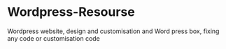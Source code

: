 # Wordpress-Resourse
Wordpress website, design and customisation and Word press box, fixing any code or customisation code
